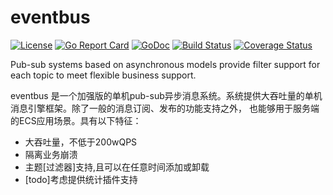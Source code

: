 # eventbus
[![License](https://img.shields.io/:license-apache-blue.svg)](https://opensource.org/licenses/Apache-2.0)
[![Go Report Card](https://goreportcard.com/badge/github.com/alex023/eventbus)](https://goreportcard.com/report/github.com/alex023/eventbus)
[![GoDoc](https://godoc.org/github.com/alex023/eventbus?status.svg)](https://godoc.org/github.com/alex023/eventbus)
[![Build Status](https://travis-ci.org/alex023/eventbus.svg?branch=dev)](https://travis-ci.org/alex023/eventbus?branch=dev)
[![Coverage Status](https://coveralls.io/repos/github/alex023/eventbus/badge.svg?branch=dev)](https://coveralls.io/github/alex023/eventbus?branch=dev)

Pub-sub systems based on asynchronous models provide filter support for each topic to meet flexible business support.

eventbus 是一个加强版的单机pub-sub异步消息系统。系统提供大吞吐量的单机消息引擎框架。除了一般的消息订阅、发布的功能支持之外，
 也能够用于服务端的ECS应用场景。具有以下特征：
- 大吞吐量，不低于200wQPS
- 隔离业务崩溃
- 主题[过滤器]支持,且可以在任意时间添加或卸载
- [todo]考虑提供统计插件支持